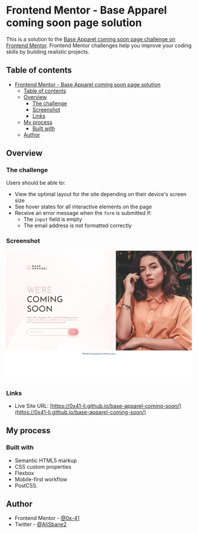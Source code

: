 # Frontend Mentor - Base Apparel coming soon page solution

This is a solution to the [Base Apparel coming soon page challenge on Frontend Mentor](https://www.frontendmentor.io/challenges/base-apparel-coming-soon-page-5d46b47f8db8a7063f9331a0). Frontend Mentor challenges help you improve your coding skills by building realistic projects. 

## Table of contents

- [Frontend Mentor - Base Apparel coming soon page solution](#frontend-mentor---base-apparel-coming-soon-page-solution)
  - [Table of contents](#table-of-contents)
  - [Overview](#overview)
    - [The challenge](#the-challenge)
    - [Screenshot](#screenshot)
    - [Links](#links)
  - [My process](#my-process)
    - [Built with](#built-with)
  - [Author](#author)

## Overview

### The challenge

Users should be able to:

- View the optimal layout for the site depending on their device's screen size
- See hover states for all interactive elements on the page
- Receive an error message when the `form` is submitted if:
  - The `input` field is empty
  - The email address is not formatted correctly

### Screenshot

![](./screenshot.png)

### Links

- Live Site URL: [https://0x41-li.github.io/base-apparel-coming-soon/](https://0x41-li.github.io/base-apparel-coming-soon/)

## My process

### Built with

- Semantic HTML5 markup
- CSS custom properties
- Flexbox
- Mobile-first workflow
- PostCSS.

## Author

- Frontend Mentor - [@0x-41](https://www.frontendmentor.io/profile/yourusername)
- Twitter - [@AliSbane2](https://www.twitter.com/yourusername)
